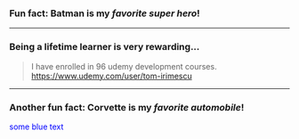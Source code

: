 ### Fun fact: **Batman** is my *favorite super hero*!
---
### Being a lifetime learner is very rewarding...
> I have enrolled in 96 udemy development courses.
https://www.udemy.com/user/tom-irimescu
---
### Another fun fact: **Corvette** is my *favorite automobile*!
<span style="color:blue">some blue text</span>

